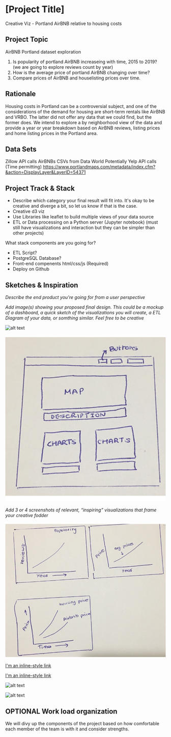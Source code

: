 # [Project Title]
Creative Viz - Portland AirBNB relative to housing costs 

## Project Topic

AirBNB Portland dataset exploration
1) Is popularity of portland AirBNB increaseing with time, 2015 to 2019? (we are going to explore reviews count by year)
2) How is the average price of portland AirBNB changing over time?
3) Compare prices of AirBNB and houselisting prices over time.

## Rationale 

Housing costs in Portland can be a controversial subject, and one of the considerations of the demand for housing are short-term rentals like AirBNB and VRBO. The latter did not offer any data that we could find, but the former does. We intend to explore a by neighborhood view of the data and provide a year or year breakdown based on AirBNB reviews, listing prices and home listing prices in the Portland area.

## Data Sets

Zillow API calls
AirBNBs CSVs from Data World
Potentially Yelp API calls (Time permitting)
https://www.portlandmaps.com/metadata/index.cfm?&action=DisplayLayer&LayerID=54371


## Project Track & Stack

- Describe which category your final result will fit into. It's okay to be creative and diverge a bit, so let us know if that is the case.
- Creative d3 viz
- Use Libraries like leaflet to build multiple views of your data source
- ETL or Data processing on a Python server (Jupyter notebook) (must still have visualizations and interaction but they can be simpler than other projects) 

What stack components are you going for?
- ETL Script?
- PostgreSQL Database?
- Front-end compenents html/css/js (Required)
- Deploy on Github


## Sketches & Inspiration

_Describe the end product you're going for from a user perspective_

_Add image(s) showing your proposed final design. This could be a mockup of a dashboard, a quick sketch of the visualizations you will create, a ETL Diagram of your data, or somthing similar. Feel free to be creative_

![alt text](path_for_image)

![1-sketch](images/html.jpg)

_Add 3 or 4 screenshots of relevant, “inspiring” visualizations that frame your creative fodder_

![1-sketch](images/sketches.jpg)

[I'm an inline-style link](https://www.google.com)

[I'm an inline-style link](https://www.google.com)

![alt text](url_or_path_for_image)

![alt text](url_or_path_for_image)


## OPTIONAL Work load organization

We will divy up the components of the project based on how comfortable each member of the team is with it and consider strengths.